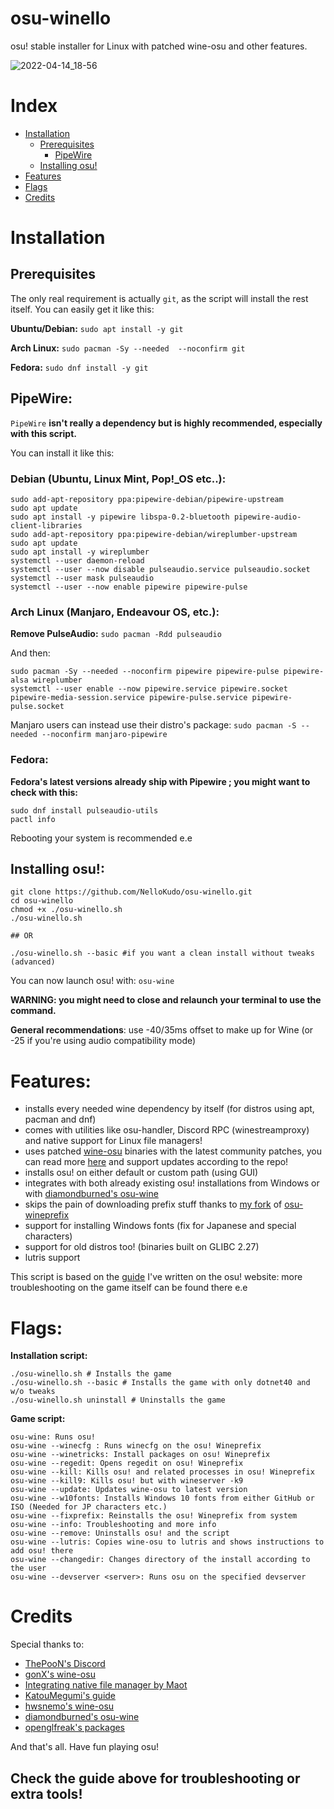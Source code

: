# osu-winello
osu! stable installer for Linux with patched wine-osu and other features.

![2022-04-14_18-56](https://user-images.githubusercontent.com/98063377/163437506-cfb2dec3-653d-4819-8fd8-fd17d2c7f20c.jpg)

# Index

- [Installation](#installation)
	- [Prerequisites](#prerequisites)
		- [PipeWire](#pipewire)
	- [Installing osu!](#installing-osu)
- [Features](#features)
- [Flags](#flags)
- [Credits](#credits)

# Installation

## Prerequisites 

The only real requirement is actually `git`, as the script will install the rest itself.
You can easily get it like this:

**Ubuntu/Debian:** `sudo apt install -y git`

**Arch Linux:** `sudo pacman -Sy --needed  --noconfirm git`

**Fedora:** `sudo dnf install -y git`

## PipeWire:

`PipeWire` **isn't really a dependency but is highly recommended, especially with this script.**

You can install it like this:

### Debian (Ubuntu, Linux Mint, Pop!_OS etc..):

```
sudo add-apt-repository ppa:pipewire-debian/pipewire-upstream
sudo apt update
sudo apt install -y pipewire libspa-0.2-bluetooth pipewire-audio-client-libraries
sudo add-apt-repository ppa:pipewire-debian/wireplumber-upstream
sudo apt update 
sudo apt install -y wireplumber
systemctl --user daemon-reload
systemctl --user --now disable pulseaudio.service pulseaudio.socket
systemctl --user mask pulseaudio
systemctl --user --now enable pipewire pipewire-pulse
```

### Arch Linux (Manjaro, Endeavour OS, etc.):
  
**Remove PulseAudio:** `sudo pacman -Rdd pulseaudio`
 
And then:
  
```  
sudo pacman -Sy --needed --noconfirm pipewire pipewire-pulse pipewire-alsa wireplumber
systemctl --user enable --now pipewire.service pipewire.socket pipewire-media-session.service pipewire-pulse.service pipewire-pulse.socket
``` 

Manjaro users can instead use their distro's package: `sudo pacman -S --needed --noconfirm manjaro-pipewire`
 
### Fedora:
 
**Fedora's latest versions already ship with Pipewire ; you might want to check with this:**
  
```   
sudo dnf install pulseaudio-utils
pactl info
``` 

Rebooting your system is recommended e.e


## Installing osu!:
```
git clone https://github.com/NelloKudo/osu-winello.git
cd osu-winello
chmod +x ./osu-winello.sh
./osu-winello.sh

## OR

./osu-winello.sh --basic #if you want a clean install without tweaks (advanced)
```

You can now launch osu! with:
```osu-wine```

**WARNING: you might need to close and relaunch your terminal to use the command.**

__General recommendations__: use -40/35ms offset to make up for Wine (or -25 if you're using audio compatibility mode)

# Features:

- installs every needed wine dependency by itself (for distros using apt, pacman and dnf)
- comes with utilities like osu-handler, Discord RPC (winestreamproxy) and native support for Linux file managers!
- uses patched [wine-osu](https://gist.github.com/NelloKudo/b6f6d48807548bd3cacd3018a1cadef5) binaries with the latest community patches, you can read more [here](https://gist.github.com/NelloKudo/b6f6d48807548bd3cacd3018a1cadef5) and support updates according to the repo!
- installs osu! on either default or custom path (using GUI) 
- integrates with both already existing osu! installations from Windows or with [diamondburned's osu-wine](https://gitlab.com/osu-wine/osu-wine)
- skips the pain of downloading prefix stuff thanks to [my fork](https://gitlab.com/NelloKudo/osu-winello-prefix) of [osu-wineprefix](https://gitlab.com/osu-wine/osu-wineprefix)
- support for installing Windows fonts (fix for Japanese and special characters)
- support for old distros too! (binaries built on GLIBC 2.27)
- lutris support

This script is based on the [guide](https://osu.ppy.sh/community/forums/topics/1248084?n=1) I've written on the osu! website: more troubleshooting on the game itself can be found there e.e

# Flags:
**Installation script:** 
```
./osu-winello.sh # Installs the game
./osu-winello.sh --basic # Installs the game with only dotnet40 and w/o tweaks
./osu-winello.sh uninstall # Uninstalls the game
```

**Game script:**
```
osu-wine: Runs osu!
osu-wine --winecfg : Runs winecfg on the osu! Wineprefix
osu-wine --winetricks: Install packages on osu! Wineprefix
osu-wine --regedit: Opens regedit on osu! Wineprefix
osu-wine --kill: Kills osu! and related processes in osu! Wineprefix
osu-wine --kill9: Kills osu! but with wineserver -k9
osu-wine --update: Updates wine-osu to latest version
osu-wine --w10fonts: Installs Windows 10 fonts from either GitHub or ISO (Needed for JP characters etc.)
osu-wine --fixprefix: Reinstalls the osu! Wineprefix from system
osu-wine --info: Troubleshooting and more info
osu-wine --remove: Uninstalls osu! and the script
osu-wine --lutris: Copies wine-osu to lutris and shows instructions to add osu! there
osu-wine --changedir: Changes directory of the install according to the user
osu-wine --devserver <server>: Runs osu on the specified devserver
```

# Credits

Special thanks to:

- [ThePooN's Discord](https://discord.gg/bc4qaYjqyT)
- [gonX's wine-osu](https://drive.google.com/drive/folders/17MVlyXixv7uS3JW4B-H8oS4qgLn7eBw5)
- [Integrating native file manager by Maot](https://gist.github.com/maotovisk/1bf3a7c9054890f91b9234c3663c03a2)
- [KatouMegumi's guide](https://wiki.archlinux.org/title/User:Katoumegumi#osu!_(stable)_on_Arch_Linux)
- [hwsnemo's wine-osu](https://software.opensuse.org//download.html?project=home%3Ahwsnemo%3Apackaged-wine-osu&package=wine-osu)
- [diamondburned's osu-wine](https://gitlab.com/osu-wine/osu-wine)
- [openglfreak's packages](https://github.com/openglfreak)

And that's all. Have fun playing osu!

## Check the guide above for troubleshooting or extra tools!


